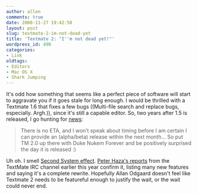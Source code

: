 ```yaml
---
author: allen
comments: true
date: 2008-11-27 19:42:50
layout: post
slug: textmate-2-im-not-dead-yet
title: 'Textmate 2: "I''m not dead yet!"'
wordpress_id: 490
categories:
- Link
oldtags:
- Editors
- Mac OS X
- Shark Jumping
---
```


It's odd how something that seems like a perfect piece of software will start to aggravate you if it goes stale for long enough. I would be thrilled with a Textmate 1.6 that fixes a few bugs ((Multi-file search and replace bugs, especially. Argh.)), since it's still a capable editor. So, two years after 1.5 is released, I go hunting for [news](http://wiki.macromates.com/FAQ/TextMate2):


> 

> 
> There is no ETA, and I won’t speak about timing before I am certain I can provide an (alpha/beta) release within the next month... So put TM 2.0 up there with Duke Nukem Forever and be positively surprised the day it is released :)


Uh oh. I smell [Second System effect](http://en.wikipedia.org/wiki/Second-system_effect). [Peter Haza's reports](http://blog.peterhaza.no/textmate2-what-we-can-expect-to-come/) from the TextMate IRC channel earlier this year confirm it, listing many new features and saying it's a complete rewrite. Hopefully Allan Odgaard doesn't feel like Textmate 2 needs to be featureful enough to justify the wait, or the wait could never end.

